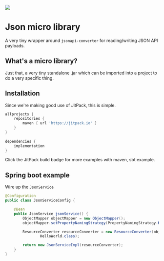 [![](https://jitpack.io/v/peavers/jsn-micro-library.svg)](https://jitpack.io/#peavers/json-micro-library)

# Json micro library
A very tiny wrapper around `jsonapi-converter` for reading/writing JSON API payloads.

## What's a micro library? 
Just that, a very tiny standalone .jar which can be imported into a project to do a very specific thing. 

## Installation
Since we're making good use of JitPack, this is simple. 

```groovy
allprojects {
	repositories {
		maven { url 'https://jitpack.io' }
	}
}
	
dependencies {
    implementation 
}	
```
Click the JitPack build badge for more examples with maven, sbt example. 

## Spring boot example

Wire up the `JsonService`
```java
@Configuration
public class JsonServiceConfig {

    @Bean
    public JsonService jsonService() {
        ObjectMapper objectMapper = new ObjectMapper();
        objectMapper.setPropertyNamingStrategy(PropertyNamingStrategy.KEBAB_CASE);

        ResourceConverter resourceConverter = new ResourceConverter(objectMapper,
                HelloWorld.class);

        return new JsonServiceImpl(resourceConverter);
    }
}
```
